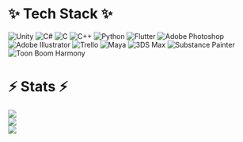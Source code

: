 # ✨ Tech Stack ✨
![Unity](https://img.shields.io/badge/Unity-%23000000.svg?style=flat&logo=unity&logoColor=white) ![C#](https://img.shields.io/badge/C%23-%23239120.svg?style=flat&logo=c-sharp&logoColor=white) ![C](https://img.shields.io/badge/c-%2300599C.svg?style=flat&logo=c&logoColor=white) ![C++](https://img.shields.io/badge/c++-%2300599C.svg?style=flat&logo=c%2B%2B&logoColor=white) ![Python](https://img.shields.io/badge/python-3670A0?style=flat&logo=python&logoColor=ffdd54) ![Flutter](https://img.shields.io/badge/Flutter-%2302569B.svg?style=flat&logo=Flutter&logoColor=white) ![Adobe Photoshop](https://img.shields.io/badge/Adobe_Photoshop-%2331A8FF.svg?style=flat&logo=adobephotoshop&logoColor=white) ![Adobe Illustrator](https://img.shields.io/badge/Adobe_Illustrator-%23FF9A00.svg?style=flat&logo=adobeillustrator&logoColor=white) ![Trello](https://img.shields.io/badge/Trello-%23026AA7.svg?style=flat&logo=Trello&logoColor=white) ![Maya](https://img.shields.io/badge/Maya-%23A52A2A.svg?style=flat&logo=autodesk&logoColor=white) ![3DS Max](https://img.shields.io/badge/3DS_Max-%230066CC.svg?style=flat&logo=autodesk&logoColor=white) ![Substance Painter](https://img.shields.io/badge/Substance_Painter-%23E7473C.svg?style=flat&logo=substance-painter&logoColor=white) ![Toon Boom Harmony](https://img.shields.io/badge/Toon_Boom_Harmony-%238A82CC.svg?style=flat&logo=toon-boom-harmony&logoColor=white) 

# ⚡ Stats ⚡
![](https://github-readme-stats-ten-wine.vercel.app/api?username=andycubico&count_private=true&theme=tokyonight&show_icons=true)<br/>
![](https://github-readme-streak-stats.herokuapp.com/?user=andycubico&theme=dark&hide_border=false)<br/>
![](https://github-readme-stats.vercel.app/api/top-langs/?username=andycubico&theme=dark&hide_border=false&include_all_commits=true&count_private=false&layout=compact)


<!--
**AndyCubico/andycubico** is a ✨ _special_ ✨ repository because its `README.md` (this file) appears on your GitHub profile.

Here are some ideas to get you started:

- 🔭 I’m currently working on ...
- 🌱 I’m currently learning ...
- 👯 I’m looking to collaborate on ...
- 🤔 I’m looking for help with ...
- 💬 Ask me about ...
- 📫 How to reach me: ...
- 😄 Pronouns: ...
- ⚡ Fun fact: ...
-->
